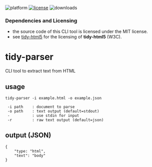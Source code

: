 ![platform](https://img.shields.io/static/v1?label=platform&message=mac-intel%20|%20mac-arm%20|%20win-64&color=blue)
[![license](https://img.shields.io/github/license/miyako/tidy-parser)](LICENSE)
![downloads](https://img.shields.io/github/downloads/miyako/tidy-parser/total)

### Dependencies and Licensing

* the source code of this CLI tool is licensed under the MIT license.
* see [tidy-html5](https://github.com/htacg/tidy-html5/blob/next/README/LICENSE.md) for the licensing of **tidy-html5** (W3C).
 
# tidy-parser
CLI tool to extract text from HTML

## usage

```
tidy-parser -i example.html -o example.json

 -i path    : document to parse
 -o path    : text output (default=stdout)
 -          : use stdin for input
 -r         : raw text output (default=json)
```

## output (JSON)

```
{
    "type: "html",
    "text": "body"
}
```
